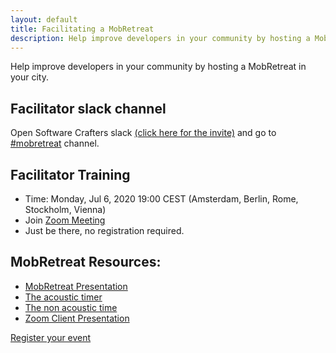 ```yaml
---
layout: default
title: Facilitating a MobRetreat
description: Help improve developers in your community by hosting a MobRetreat in your city
---
```


Help improve developers in your community by hosting a MobRetreat in your city.

## Facilitator slack channel

Open Software Crafters slack [(click here for the invite)](https://slack.softwarecrafters.org/) and go to [#mobretreat](https://softwarecrafters.slack.com/messages/C012EAHF3HU) channel.


## Facilitator Training

- Time: Monday, Jul 6, 2020 19:00 CEST (Amsterdam, Berlin, Rome, Stockholm, Vienna)
- Join [Zoom Meeting](https://us02web.zoom.us/j/82780496554)
- Just be there, no registration required.

## MobRetreat Resources:

- [MobRetreat Presentation](https://docs.google.com/presentation/d/18nyk8HeQxFfAPzvq7vV1TnZH3JxyhpRdgcs-3zsqz0w/edit?usp=sharing)
- [The acoustic timer](https://www.online-stopwatch.com/full-screen-interval-timer/?c=80wgdfd2hg)
- [The non acoustic time](https://mobti.me/)
- [Zoom Client Presentation](https://docs.google.com/presentation/d/17LrVyv_qNCfbjrpnQXP5nwTP0SQ0Dimtn_HCi6QJfe0/edit?usp=sharing)

<div class="hosting">
    <a class="button" href="https://forms.gle/xkJutmwAAiH6ACU5A" target="_blank" rel="noopener noreferrer">Register your event</a>
</div>